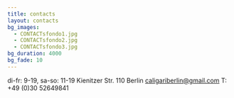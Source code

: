 ```yaml
---
title: contacts
layout: contacts
bg_images:
  - CONTACTsfondo1.jpg
  - CONTACTsfondo2.jpg
  - CONTACTsfondo3.jpg
bg_duration: 4000
bg_fade: 10
---
```


di-fr: 9-19, sa-so: 11-19
Kienitzer Str. 110 Berlin
caligariberlin@gmail.com
T: +49 (0)30 52649841
